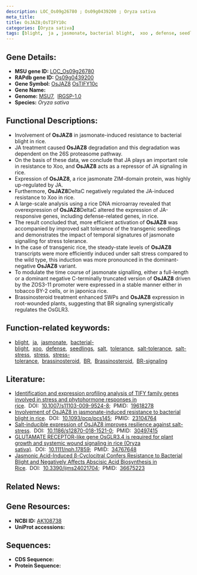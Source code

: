```yaml
---
description: LOC_Os09g26780 ; Os09g0439200 ; Oryza sativa
meta_title:
title: OsJAZ8;OsTIFY10c
categories: [Oryza sativa]
tags: [blight,  ja , jasmonate, bacterial blight,  xoo , defense, seedlings, salt, tolerance, salt tolerance, salt stress, stress, stress tolerance, brassinosteroid, BR, Brassinosteroid, BR signaling]
---
```


## Gene Details:
- **MSU gene ID:** [LOC_Os09g26780](http://rice.uga.edu/cgi-bin/ORF_infopage.cgi?orf=LOC_Os09g26780)  
- **RAPdb gene ID:** [Os09g0439200](https://rapdb.dna.affrc.go.jp/locus/?name=Os09g0439200)  
- **Gene Symbol:** <u>OsJAZ8</u>&nbsp;<u>OsTIFY10c</u>
- **Gene Name:**
- **Genome:**  [MSU7](http://rice.uga.edu/),&nbsp;&nbsp;[IRGSP-1.0](https://rapdb.dna.affrc.go.jp/download/irgsp1.html)
- **Species:** *Oryza sativa*

## Functional Descriptions:
   - Involvement of **OsJAZ8** in jasmonate-induced resistance to bacterial blight in rice.
   - JA treatment caused **OsJAZ8** degradation and this degradation was dependent on the 26S proteasome pathway.
   - On the basis of these data, we conclude that JA plays an important role in resistance to Xoo, and **OsJAZ8** acts as a repressor of JA signaling in rice.
   - Expression of **OsJAZ8**, a rice jasmonate ZIM-domain protein, was highly up-regulated by JA.
   - Furthermore, **OsJAZ8**DeltaC negatively regulated the JA-induced resistance to Xoo in rice.
   - A large-scale analysis using a rice DNA microarray revealed that overexpression of **OsJAZ8**DeltaC altered the expression of JA-responsive genes, including defense-related genes, in rice.
   - The result concluded that, more efficient activation of **OsJAZ8** was accompanied by improved salt tolerance of the transgenic seedlings and demonstrates the impact of temporal signatures of jasmonate signalling for stress tolerance.
   - In the case of transgenic rice, the steady-state levels of **OsJAZ8** transcripts were more efficiently induced under salt stress compared to the wild type, this induction was more pronounced in the dominant-negative **OsJAZ8** variant.
   - To modulate the time course of jasmonate signalling, either a full-length or a dominant negative C-terminally truncated version of **OsJAZ8** driven by the ZOS3-11 promoter were expressed in a stable manner either in tobacco BY-2 cells, or in japonica rice.
   - Brassinosteroid treatment enhanced SWPs and **OsJAZ8** expression in root-wounded plants, suggesting that BR signaling synergistically regulates the OsGLR3.

## Function-related keywords:
   - [blight](/tags/blight/),&nbsp;&nbsp;[ja](/tags/ja/),&nbsp;&nbsp;[jasmonate](/tags/jasmonate/),&nbsp;&nbsp;[bacterial-blight](/tags/bacterial-blight/),&nbsp;&nbsp;[xoo](/tags/xoo/),&nbsp;&nbsp;[defense](/tags/defense/),&nbsp;&nbsp;[seedlings](/tags/seedlings/),&nbsp;&nbsp;[salt](/tags/salt/),&nbsp;&nbsp;[tolerance](/tags/tolerance/),&nbsp;&nbsp;[salt-tolerance](/tags/salt-tolerance/),&nbsp;&nbsp;[salt-stress](/tags/salt-stress/),&nbsp;&nbsp;[stress](/tags/stress/),&nbsp;&nbsp;[stress-tolerance](/tags/stress-tolerance/),&nbsp;&nbsp;[brassinosteroid](/tags/brassinosteroid/),&nbsp;&nbsp;[BR](/tags/BR/),&nbsp;&nbsp;[Brassinosteroid](/tags/Brassinosteroid/),&nbsp;&nbsp;[BR-signaling](/tags/BR-signaling/)

## Literature:
   - [Identification and expression profiling analysis of TIFY family genes involved in stress and phytohormone responses in rice](https://www.doi.org/10.1007/s11103-009-9524-8).&nbsp;&nbsp;DOI:&nbsp;&nbsp;[10.1007/s11103-009-9524-8](https://www.doi.org/10.1007/s11103-009-9524-8);&nbsp;&nbsp;PMID:&nbsp;&nbsp;[19618278](https://pubmed.ncbi.nlm.nih.gov/19618278/)
   - [Involvement of OsJAZ8 in jasmonate-induced resistance to bacterial blight in rice](https://www.doi.org/10.1093/pcp/pcs145).&nbsp;&nbsp;DOI:&nbsp;&nbsp;[10.1093/pcp/pcs145](https://www.doi.org/10.1093/pcp/pcs145);&nbsp;&nbsp;PMID:&nbsp;&nbsp;[23104764](https://pubmed.ncbi.nlm.nih.gov/23104764/)
   - [Salt-inducible expression of OsJAZ8 improves resilience against salt-stress](https://www.doi.org/10.1186/s12870-018-1521-0).&nbsp;&nbsp;DOI:&nbsp;&nbsp;[10.1186/s12870-018-1521-0](https://www.doi.org/10.1186/s12870-018-1521-0);&nbsp;&nbsp;PMID:&nbsp;&nbsp;[30497415](https://pubmed.ncbi.nlm.nih.gov/30497415/)
   - [GLUTAMATE RECEPTOR-like gene OsGLR3.4 is required for plant growth and systemic wound signaling in rice (Oryza sativa)](https://www.doi.org/10.1111/nph.17859).&nbsp;&nbsp;DOI:&nbsp;&nbsp;[10.1111/nph.17859](https://www.doi.org/10.1111/nph.17859);&nbsp;&nbsp;PMID:&nbsp;&nbsp;[34767648](https://pubmed.ncbi.nlm.nih.gov/34767648/)
   - [Jasmonic Acid-Induced β-Cyclocitral Confers Resistance to Bacterial Blight and Negatively Affects Abscisic Acid Biosynthesis in Rice](https://www.doi.org/10.3390/ijms24021704).&nbsp;&nbsp;DOI:&nbsp;&nbsp;[10.3390/ijms24021704](https://www.doi.org/10.3390/ijms24021704);&nbsp;&nbsp;PMID:&nbsp;&nbsp;[36675223](https://pubmed.ncbi.nlm.nih.gov/36675223/)

## Related News:

## Gene Resources:
- **NCBI ID:**  [AK108738](http://www.ncbi.nlm.nih.gov/nuccore/AK108738)
- **UniProt accessions:** [](https://www.uniprot.org/uniprotkb//entry)

## Sequences:
- **CDS Sequence:**
- **Protein Sequence:**
